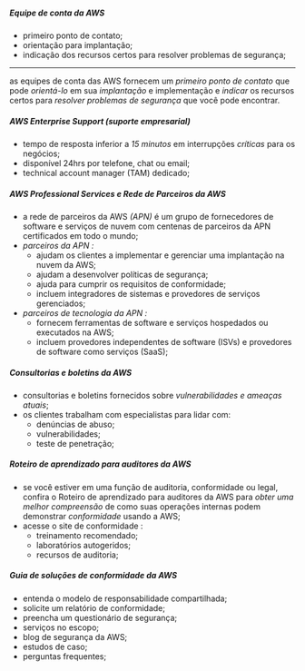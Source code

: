 
##### Equipe de conta da AWS

- primeiro ponto de contato;
- orientação para implantação;
- indicação dos recursos certos para resolver problemas de segurança;
---
 as equipes de conta das AWS fornecem um *primeiro ponto de contato* que pode *orientá-lo* em sua  *implantação* e implementação e *indicar* os recursos certos para *resolver problemas de segurança* que você pode encontrar.

##### AWS Enterprise Support (suporte empresarial)

- tempo de resposta inferior a *15 minutos* em interrupções *críticas* para os negócios;
- disponível 24hrs por telefone, chat ou email;
- technical account manager (TAM) dedicado;

##### AWS Professional Services e Rede de Parceiros da AWS

- a rede de parceiros da AWS *(APN)* é um grupo de fornecedores de software e serviços de nuvem com centenas de parceiros da APN certificados em todo o mundo;
- *parceiros da APN :*
	- ajudam os clientes a implementar e gerenciar uma implantação na nuvem da AWS;
	- ajudam a desenvolver políticas de segurança;
	- ajuda para cumprir os requisitos de conformidade;
	- incluem integradores de sistemas e provedores de serviços gerenciados;
- *parceiros de tecnologia da APN :*
	- fornecem ferramentas de software e serviços hospedados ou executados na AWS;
	- incluem provedores independentes de software (ISVs) e provedores de software como serviços (SaaS);

##### Consultorias e boletins da AWS

- consultorias e boletins fornecidos sobre *vulnerabilidades e ameaças atuais*;
- os clientes trabalham com especialistas para lidar com:
	- denúncias de abuso;
	- vulnerabilidades;
	- teste de penetração;

##### Roteiro de aprendizado para auditores da AWS

- se você estiver em uma função de auditoria, conformidade ou legal, confira o Roteiro de aprendizado para auditores da AWS para *obter uma melhor compreensão* de como suas operações internas podem demonstrar *conformidade* usando a AWS;
- acesse o site de conformidade :
	- treinamento recomendado;
	- laboratórios autogeridos;
	- recursos de auditoria;

##### Guia de soluções de conformidade da AWS

- entenda o modelo de responsabilidade compartilhada;
- solicite um relatório de conformidade;
- preencha um questionário de segurança;
- serviços no escopo;
- blog de segurança da AWS;
- estudos de caso;
- perguntas frequentes;
